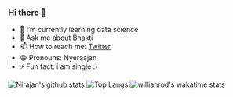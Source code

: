 ### Hi there 👋



- 🌱 I’m currently learning data science
- 💬 Ask me about [Bhakti](https://www.jagatgururampalji.org/)
- 📫 How to reach me: [Twitter](https://twitter.com/nirajandata)
- 😄 Pronouns: Nyeraajan
- ⚡ Fun fact: i am single :) 

![Nirajan's github stats](https://github-readme-stats.vercel.app/api?username=nirajandata&show_icons=true&theme=radical) 
![Top Langs](https://github-readme-stats.vercel.app/api/top-langs/?username=nirajandata&show_icons=true&theme=radical)
![willianrod's wakatime stats](https://github-readme-stats.vercel.app/api/wakatime?username=willianrod&show_icons=true&theme=radical)
